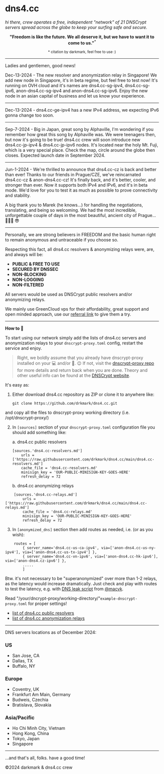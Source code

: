 # dns4.cc
*hi there, crew operates a free, independent "network" of 21 DNSCrypt servers spread across the globe to keep your surfing safe and secure.*

<p align="center">
    <b>"Freedom is like the future. We all deserve it, but we have to want it to come to us."</b><sup>*</sup>
</p>
<p align="center">
    <sup>* citation by darkmark, feel free to use :)</sup>
</p>

*****************************


Ladies and gentlemen, good news!

Dec-13-2024 - 
The new resolver and anonymization relay in Singapore!
We add new node in Singapore, it's in beta regime, but feel free to test now! It's running on OVH cloud and it's names are dns4.cc-sg-ipv4, dns4.cc-sg-ipv6, anon-dns4.cc-sg-ipv4 and anon-dns4.cc-sg-ipv6. Enjoy the new node in an asian capital of business and let us know your experience.
***
Dec-13-2024 - 
dns4.cc-ge-ipv4 has a new IPv4 address, we expecting IPv6 gonna change too soon.
***
Sep-7-2024 - 
Big in Japan, great song by Alphaville, I'm wondering if you remember how great this song by Alphaville was. We were teenagers then, but now it's going to be true! dns4.cc crew will soon introduce new dns4.cc-jp-ipv4 & dns4.cc-jp-ipv6 nodes. It's located near the holy Mt. Fuji, which is a very special place. Check the map, circle around the globe then closes. Expected launch date in September 2024.
***
Jun-1-2024 - 
We're thrilled to announce that dns4.cc-cz is back and better than ever! Thanks to our friends in Prague/CZE, we've reincarnated dns4.cc-cz & anon-dns4.cc-cz! It's finally back, and it's better, cooler, and stronger than ever. Now it supports both IPv4 and IPv6, and it's in beta mode. We'd love for you to test it as much as possible to prove connectivity and stability. 

A big thank you to Marek (he knows...) for handling the negotiations, translating, and being so welcoming. We had the most incredible, unforgettable couple of days in the most beautiful, ancient city of Prague... 🍺🍺🍺 😎
*****************************


Personally, we are strong believers in FREEDOM and the basic human right to remain anonymous and untraceable if you choose so.

Respecting this fact, all dns4.cc resolvers & anonymizing relays were, are, and always will be:

- **PUBLIC & FREE TO USE**
- **SECURED BY DNSSEC**
- **NON-BLOCKING**
- **NON-LOGGING**
- **NON-FILTERED**

All servers would be used as DNSCrypt public resolvers and/or anonymizing relays. 

We mainly use GreenCloud vps for their affordability, great support and open minded approach, use our [referral link](https://greencloudvps.com/billing/aff.php?aff=6905) to give them a try.
*****************************

**How to :checkered_flag:**

To start using our network simply add the lists of dns4.cc servers and anonymization relays to your `dnscrypt-proxy.toml` config, restart the service and enjoy. 

> Right, we boldly assume that you already have dnscrypt-proxy installed on your :computer: and/or :iphone:. :wink:
> If not, visit the [dnscrypt-proxy repo](https://github.com/DNSCrypt/dnscrypt-proxy) for more details and return back when you are done. Theory and other useful info can be found at the [DNSCrypt website](https://dnscrypt.info/).


It's easy as:

1. Either download dns4.cc repository as ZIP or clone it to anywhere like: 
    ```
    git clone https://github.com/drkmark/dns4.cc.git
    ```
and copy all the files to dnscrypt-proxy working directory (i.e. /opt/dnscrypt-proxy/)
    

2. In `[sources]` section of your `dnscrypt-proxy.toml` configuration file you should add something like:

    a. dns4.cc public resolvers

    ```
    [sources.'dns4.cc-resolvers.md']
        urls = ['https://raw.githubusercontent.com/drkmark/dns4.cc/main/dns4.cc-resolvers.md']
        cache_file = 'dns4.cc-resolvers.md'
        minisign_key = 'OUR-PUBLIC-MINISIGN-KEY-GOES-HERE'
        refresh_delay = 72
    ```

    b. dns4.cc anonymizing relays

```
    [sources.'dns4.cc-relays.md']
        urls = ['https://raw.githubusercontent.com/drkmark/dns4.cc/main/dns4.cc-relays.md']
        cache_file = 'dns4.cc-relays.md'
        minisign_key = 'OUR-PUBLIC-MINISIGN-KEY-GOES-HERE'
        refresh_delay = 72
```

3. In `[anonymized_dns]` section then add routes as needed, i.e. (or as you wish):

```    
    routes = [
        { server_name='dns4.cc-us-ca-ipv4', via=['anon-dns4.cc-us-ny-ipv4'], via=['anon-dns4.cc-us-tx-ipv4'] },
        { server_name='dns4.cc-vn-ipv6', via=['anon-dns4.cc-hk-ipv6'], via=['anon-dns4.cz-ipv6'] },
        .....
        ]
```
Btw. it's not necessary to be "superanonymized" over more than 1-2 relays, as the latency would increase dramatically.
Just check and play with routes to test the latency, e.g. with [DNS leak script](https://github.com/macvk/dnsleaktest/blob/master/dnsleaktest.sh) from [@macvk](https://github.com/macvk).

Read "/your/dncrypt-proxy/working-directory/"`example-dnscrypt-proxy.toml` for proper settings!


- [list of dns4.cc public resolvers](https://raw.githubusercontent.com/drkmark/dns4.cc/main/dns4.cc-resolvers.md)
- [list of dns4.cc anonymization relays](https://raw.githubusercontent.com/drkmark/dns4.cc/main/dns4.cc-relays.md)

********************

DNS servers locations as of December 2024:

### US
 - San Jose, CA
 - Dallas, TX
 - Buffalo, NY

### Europe
 - Coventry, UK
 - Frankfurt Am Main, Germany
 - Budweis, Czechia
 - Bratislava, Slovakia

### Asia/Pacific
 - Ho Chi Minh City, Vietnam
 - Hong Kong, China
 - Tokyo, Japan
 - Singapore


********************

...and that's all, folks. have a good time!

©2024 darkmark & dns4.cc crew
